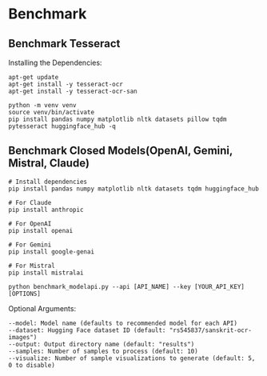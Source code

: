 # Benchmark

## Benchmark Tesseract
Installing the Dependencies:
```
apt-get update
apt-get install -y tesseract-ocr
apt-get install -y tesseract-ocr-san
```

```
python -m venv venv 
source venv/bin/activate
pip install pandas numpy matplotlib nltk datasets pillow tqdm pytesseract huggingface_hub -q
```


## Benchmark Closed Models(OpenAI, Gemini, Mistral, Claude)

```
# Install dependencies
pip install pandas numpy matplotlib nltk datasets tqdm huggingface_hub

# For Claude
pip install anthropic

# For OpenAI
pip install openai

# For Gemini
pip install google-genai

# For Mistral
pip install mistralai
```

```
python benchmark_modelapi.py --api [API_NAME] --key [YOUR_API_KEY] [OPTIONS]
```

Optional Arguments:
```
--model: Model name (defaults to recommended model for each API)
--dataset: Hugging Face dataset ID (default: "rs545837/sanskrit-ocr-images")
--output: Output directory name (default: "results")
--samples: Number of samples to process (default: 10)
--visualize: Number of sample visualizations to generate (default: 5, 0 to disable)
```
